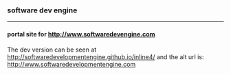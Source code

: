 ### software dev engine
___
#### portal site for **http://www.softwaredevengine.com**
The dev version can be seen at http://softwaredevelopmentengine.github.io/inline4/ and the alt url is: http://www.softwaredevelopmentengine.com
